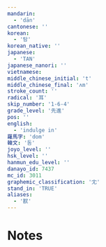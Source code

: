 ```yaml
---
mandarin:
  - 'dān'
cantonese: ''
korean:
  - '탐'
korean_native: ''
japanese:
  - 'TAN'
japanese_nanori: ''
vietnamese:
middle_chinese_initial: 't'
middle_chinese_final: 'ʌm'
stroke_count: ''
radical: '耳'
skip_number: '1-6-4'
grade_level: '先進'
pos: ''
english:
  - 'indulge in'
羅馬字: 'dom'
韓文: '돔'
joyo_level: ''
hsk_level: ''
hanmun_edu_level: ''
danayo_id: 7437
mc_id: 3011
graphemic_classification: '冘'
stand_in: 'TRUE'
aliases:
  - '㽎'
---
```


# Notes
